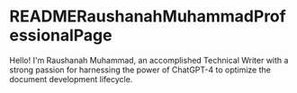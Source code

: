 # READMERaushanahMuhammadProfessionalPage
Hello! I'm Raushanah Muhammad, an accomplished Technical Writer with a strong passion for harnessing the power of ChatGPT-4 to optimize the document development lifecycle.
